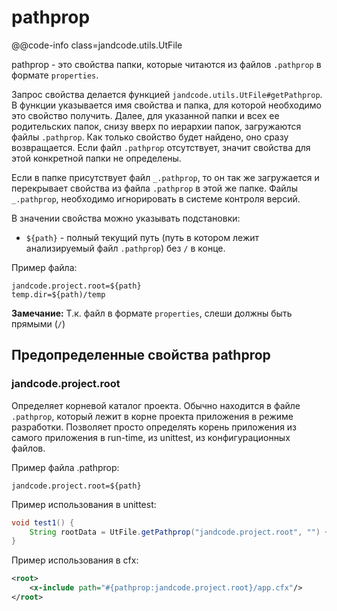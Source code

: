 
pathprop
========

@@code-info
    class=jandcode.utils.UtFile
    
pathprop - это свойства папки, которые читаются из файлов `.pathprop` в формате
`properties`.

Запрос свойства делается функцией `jandcode.utils.UtFile#getPathprop`.
В функции указывается имя свойства и папка, для которой необходимо это
свойство получить. Далее, для указанной папки и всех ее родительских папок, снизу вверх
по иерархии папок, загружаются файлы `.pathprop`. Как только свойство будет найдено,
оно сразу возвращается. Если файл `.pathprop` отсутствует, значит свойства для
этой конкретной папки не определены.

Если в папке присутствует файл `_.pathprop`, то он так же загружается и перекрывает
свойства из файла `.pathprop` в этой же папке. Файлы `_.pathprop`, необходимо игнорировать
в системе контроля версий.

В значении свойства можно указывать подстановки:

* `${path}` - полный текущий путь (путь в котором лежит анализируемый файл `.pathprop`)
  без `/` в конце.

Пример файла:

```
jandcode.project.root=${path}
temp.dir=${path)/temp
```

**Замечание:**  Т.к. файл в формате `properties`, слеши должны быть прямыми (`/`)


Предопределенные свойства pathprop
----------------------------------

### jandcode.project.root

Определяет корневой каталог проекта. Обычно находится в файле `.pathprop`,
который лежит в корне проекта приложения в режиме разработки. Позволяет
просто определять корень приложения из самого приложения в run-time, из
unittest, из конфигурационных файлов.

Пример файла .pathprop:

```
jandcode.project.root=${path}
```

Пример использования в unittest:

```groovy
void test1() {
    String rootData = UtFile.getPathprop("jandcode.project.root", "") + "/data"
}
```

Пример использования в cfx:

```xml
<root>
    <x-include path="#{pathprop:jandcode.project.root}/app.cfx"/>
</root>
```
